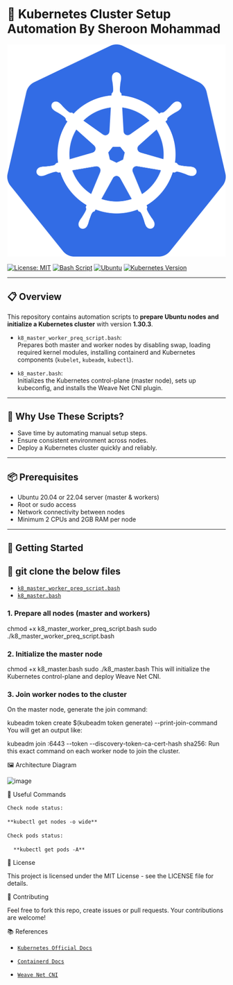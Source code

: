 # 🚀 Kubernetes Cluster Setup Automation By Sheroon Mohammad

![Kubernetes](https://raw.githubusercontent.com/kubernetes/kubernetes/master/logo/logo.png)

[![License: MIT](https://img.shields.io/badge/License-MIT-green.svg)](LICENSE)
[![Bash Script](https://img.shields.io/badge/Shell-Bash-yellow.svg)](https://www.gnu.org/software/bash/)
[![Ubuntu](https://img.shields.io/badge/OS-Ubuntu-orange.svg)](https://ubuntu.com/)
[![Kubernetes Version](https://img.shields.io/badge/Kubernetes-1.30.3-blue.svg)](https://kubernetes.io/)

---

## 📋 Overview

This repository contains automation scripts to **prepare Ubuntu nodes and initialize a Kubernetes cluster** with version **1.30.3**.

- `k8_master_worker_preq_script.bash`:  
  Prepares both master and worker nodes by disabling swap, loading required kernel modules, installing containerd and Kubernetes components (`kubelet`, `kubeadm`, `kubectl`).

- `k8_master.bash`:  
  Initializes the Kubernetes control-plane (master node), sets up kubeconfig, and installs the Weave Net CNI plugin.

---

## 🎯 Why Use These Scripts?

- Save time by automating manual setup steps.
- Ensure consistent environment across nodes.
- Deploy a Kubernetes cluster quickly and reliably.

---

## 📦 Prerequisites

- Ubuntu 20.04 or 22.04 server (master & workers)
- Root or sudo access
- Network connectivity between nodes
- Minimum 2 CPUs and 2GB RAM per node

---

## 🚀 Getting Started

## 🚀 git clone the below files 

- [`k8_master_worker_preq_script.bash`](https://github.com/Sheroon09/k8-installation/blob/main/k8_master_worker_preq_script.bash)
- [`k8_master.bash`](https://github.com/Sheroon09/k8-installation/blob/main/k8_master.bash)

### 1. Prepare all nodes (master and workers)

chmod +x k8_master_worker_preq_script.bash
sudo ./k8_master_worker_preq_script.bash

### 2. Initialize the master node

chmod +x k8_master.bash
sudo ./k8_master.bash
This will initialize the Kubernetes control-plane and deploy Weave Net CNI.

### 3. Join worker nodes to the cluster

On the master node, generate the join command:

kubeadm token create $(kubeadm token generate) --print-join-command
You will get an output like:

kubeadm join <master-ip>:6443 --token <token> --discovery-token-ca-cert-hash sha256:<hash>
Run this exact command on each worker node to join the cluster.

🖼️ Architecture Diagram

<img width="1024" height="698" alt="image" src="https://github.com/user-attachments/assets/8eba039b-5420-4221-8e13-42fcbf543f18" />


🔧 Useful Commands

    Check node status:
    
    **kubectl get nodes -o wide**

    Check pods status:

      **kubectl get pods -A**

      
📜 License

This project is licensed under the MIT License - see the LICENSE file for details.

🙌 Contributing

Feel free to fork this repo, create issues or pull requests. Your contributions are welcome!

📚 References

- [`Kubernetes Official Docs`](https://kubernetes.io/docs/home/)

- [`Containerd Docs`](https://containerd.io/docs/)
  
- [`Weave Net CNI`](https://www.weave.works/docs/net/latest/kubernetes/kube-addon/)
